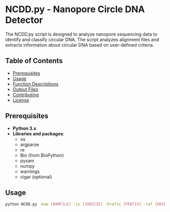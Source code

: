 # NCDD.py - Nanopore Circle DNA Detector

The NCDD.py script is designed to analyze nanopore sequencing data to identify and classify circular DNA. The script analyzes alignment files and extracts information about circular DNA based on user-defined criteria.

## Table of Contents

- [Prerequisites](#prerequisites)
- [Usage](#usage)
- [Function Descriptions](#function-descriptions)
- [Output Files](#output-files)
- [Contributing](#contributing)
- [License](#license)

## Prerequisites

- **Python 3.x**
- **Libraries and packages**:
  - os
  - argparse
  - re
  - Bio (from BioPython)
  - pysam
  - numpy
  - warnings
  - cigar (optional)

## Usage

```bash
python NCDD.py -bam [BAMFILE] -js [JUNSIZE] -Prefix [PREFIX] -ref [REFERENCE]

